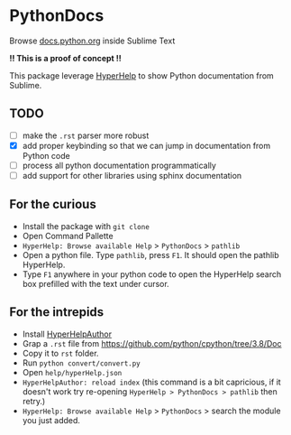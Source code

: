 # PythonDocs

Browse [docs.python.org](https://docs.python.org) inside Sublime Text

**‼ This is a proof of concept ‼**

This package leverage [HyperHelp](https://github.com/STealthy-and-haSTy/hyperhelpcore)
to show Python documentation from Sublime.

##  TODO

- [ ] make the `.rst` parser more robust
- [x] add proper keybinding so that we can jump in documentation from Python code
- [ ] process all python documentation programmatically
- [ ] add support for other libraries using sphinx documentation

## For the curious

- Install the package with `git clone`
- Open Command Pallette
- `HyperHelp: Browse available Help` > `PythonDocs` > `pathlib`
- Open a python file. Type `pathlib`, press `F1`. It should open the pathlib HyperHelp.
- Type `F1` anywhere in your python code to open the HyperHelp search box prefilled with the text under cursor.

## For the intrepids

- Install [HyperHelpAuthor](https://github.com/STealthy-and-haSTy/HyperHelpAuthor)
- Grap a `.rst` file from https://github.com/python/cpython/tree/3.8/Doc
- Copy it to `rst` folder.
- Run `python convert/convert.py`
- Open `help/hyperHelp.json`
- `HyperHelpAuthor: reload index` (this command is a bit capricious, if it doesn't work try re-opening `HyperHelp > PythonDocs > pathlib` then retry.)
- `HyperHelp: Browse available Help` > `PythonDocs` > search the module you just added.
